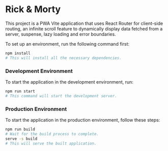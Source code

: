 # Rick & Morty

This project is a PWA Vite application that uses React Router for client-side routing, an infinite scroll feature to dynamically display data fetched from a server, suspense, lazy loading and error boundaries.

To set up an environment, run the following command first:

```bash
npm install
# This will install all the necessary dependencies.
```

### Development Environment

To start the application in the development environment, run:

```bash
npm run start
# This command will start the development server.
```

### Production Environment

To start the application in the production environment, follow these steps:

```bash
npm run build
# Wait for the build process to complete.
serve -s build
# This will serve the built application.
```
